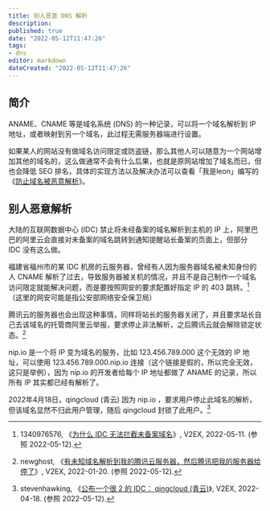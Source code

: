 ```yaml
---
title: 别人恶意 DNS 解析
description:
published: true
date: "2022-05-12T11:47:26"
tags:
- dns
editor: markdown
dateCreated: "2022-05-12T11:47:26"
---
```


## 简介

ANAME、CNAME 等是域名系统 (DNS) 的一种记录，可以将一个域名解析到 IP 地址，或者映射到另一个域名，此过程无需服务器端进行设置。

如果某人的网站没有做域名访问限定或防盗链，那么其他人可以随意为一个网站增加其他的域名的，这么做通常不会有什么后果，也就是原网站增加了域名而已，但也会降低 SEO 排名，具体的实现方法以及解决办法可以查看「我是leon」编写的《[防止域名被恶意解析](https://web.archive.org/web/20220425035602/https://www.cnblogs.com/walls/p/11324567.html)》。

## 别人恶意解析

大陆的互联网数据中心 (IDC) 禁止将未经备案的域名解析到主机的 IP 上，阿里巴巴的阿里云会直接对未备案的域名跳转到通知提醒站长备案的页面上，但部分 IDC 没有这么做。

福建省福州市的某 IDC 机房的云服务器，曾经有人因为服务器域名被未知身份的人 CNAME 解析了过去，导致服务器被关机的情况，并且不是自己制作一个域名访问限定就能解决问题，而是要按照网安的要求配置好指定 IP 的 403 跳转。[^852244]（这里的网安可能是指公安部网络安全保卫局）

[^852244]: 1340976576, 《[为什么 IDC 无法拦截未备案域名](https://web.archive.org/web/20220512010641/https://www.v2ex.com/t/852244)》, V2EX, 2022-05-11. (参照 2022-05-12).

腾讯云的服务器也会出现这种事情，同样将站长的服务器关闭了，并且要求站长自己去该域名的托管商阿里云举报，要求停止非法解析，之后腾讯云就会解除锁定状态。[^829471]

[^829471]: newghost, 《[有未知域名解析到我的腾讯云服务器，然后腾讯把我的服务器给停了](https://web.archive.org/web/20220418205559/https://www.v2ex.com/t/829471)》, V2EX, 2022-01-20. (参照 2022-05-12).

nip.io 是一个将 IP 变为域名的服务，比如 123.456.789.000 这个无效的 IP 地址，可以使用 123.456.789.000.nip.io 连接（这个链接是假的，所以完全无效，这只是举例），因为 nip.io 的开发者给每个 IP 地址都做了 ANAME 的记录，所以所有 IP 其实都已经有解析了。

2022年4月18日，qingcloud (青云) 因为 nip.io ，要求用户停止此域名的解析，但该域名显然不归此用户管理，随后 qingcloud 封锁了此用户。[^847747]

[^847747]: stevenhawking, 《[公布一个很 2 的 IDC： qingcloud (青云)](https://web.archive.org/web/20220419063205/https://www.v2ex.com/t/847747)》, V2EX, 2022-04-18. (参照 2022-05-12).
